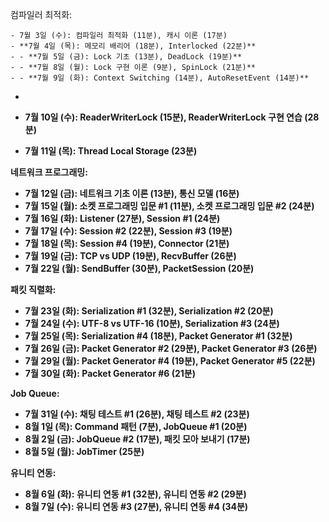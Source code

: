 컴파일러 최적화:

	- 7월 3일 (수): 컴파일러 최적화 (11분), 캐시 이론 (17분)
	- **7월 4일 (목): 메모리 배리어 (18분), Interlocked (22분)**
	- - **7월 5일 (금): Lock 기초 (13분), DeadLock (19분)**
	- - **7월 8일 (월): Lock 구현 이론 (9분), SpinLock (21분)**
	- - **7월 9일 (화): Context Switching (14분), AutoResetEvent (14분)**
-
 
- **7월 10일 (수): ReaderWriterLock (15분), ReaderWriterLock 구현 연습 (28분)**
- **7월 11일 (목): Thread Local Storage (23분)**

**네트워크 프로그래밍:**

- **7월 12일 (금): 네트워크 기초 이론 (13분), 통신 모델 (16분)**
- **7월 15일 (월): 소켓 프로그래밍 입문 #1 (11분), 소켓 프로그래밍 입문 #2 (24분)**
- **7월 16일 (화): Listener (27분), Session #1 (24분)**
- **7월 17일 (수): Session #2 (22분), Session #3 (19분)**
- **7월 18일 (목): Session #4 (19분), Connector (21분)**
- **7월 19일 (금): TCP vs UDP (19분), RecvBuffer (26분)**
- **7월 22일 (월): SendBuffer (30분), PacketSession (20분)**

**패킷 직렬화:**

- **7월 23일 (화): Serialization #1 (32분), Serialization #2 (20분)**
- **7월 24일 (수): UTF-8 vs UTF-16 (10분), Serialization #3 (24분)**
- **7월 25일 (목): Serialization #4 (18분), Packet Generator #1 (32분)**
- **7월 26일 (금): Packet Generator #2 (29분), Packet Generator #3 (26분)**
- **7월 29일 (월): Packet Generator #4 (19분), Packet Generator #5 (22분)**
- **7월 30일 (화): Packet Generator #6 (21분)**

**Job Queue:**

- **7월 31일 (수): 채팅 테스트 #1 (26분), 채팅 테스트 #2 (23분)**
- **8월 1일 (목): Command 패턴 (7분), JobQueue #1 (20분)**
- **8월 2일 (금): JobQueue #2 (17분), 패킷 모아 보내기 (17분)**
- **8월 5일 (월): JobTimer (25분)**

**유니티 연동:**

- **8월 6일 (화): 유니티 연동 #1 (32분), 유니티 연동 #2 (29분)**
- **8월 7일 (수): 유니티 연동 #3 (27분), 유니티 연동 #4 (34분)**